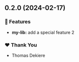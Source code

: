 ## 0.2.0 (2024-02-17)


### 🚀 Features

- **my-lib:** add a special feature 2


### ❤️  Thank You

- Thomas Dekiere